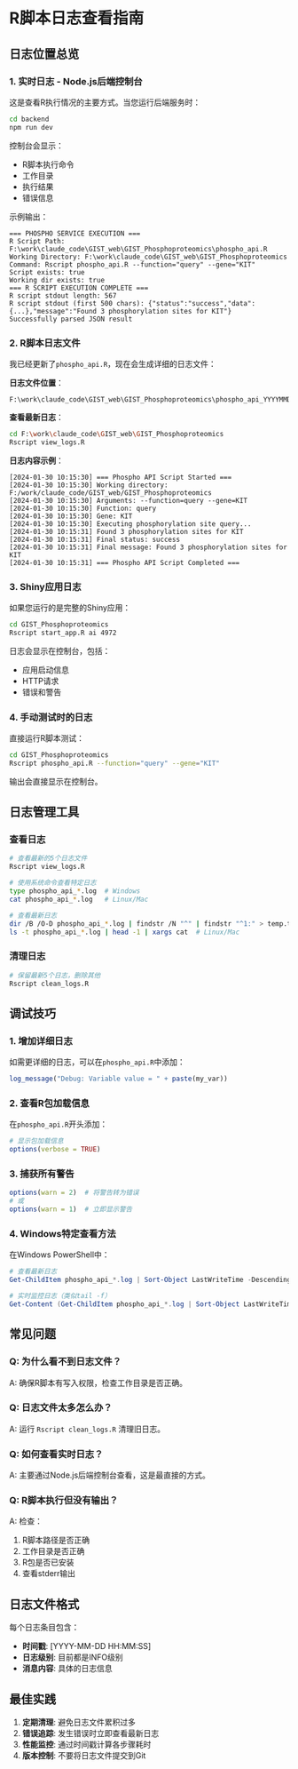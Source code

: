 # R脚本日志查看指南

## 日志位置总览

### 1. **实时日志 - Node.js后端控制台**

这是查看R执行情况的主要方式。当您运行后端服务时：

```bash
cd backend
npm run dev
```

控制台会显示：
- R脚本执行命令
- 工作目录
- 执行结果
- 错误信息

示例输出：
```
=== PHOSPHO SERVICE EXECUTION ===
R Script Path: F:\work\claude_code\GIST_web\GIST_Phosphoproteomics\phospho_api.R
Working Directory: F:\work\claude_code\GIST_web\GIST_Phosphoproteomics
Command: Rscript phospho_api.R --function="query" --gene="KIT"
Script exists: true
Working dir exists: true
=== R SCRIPT EXECUTION COMPLETE ===
R script stdout length: 567
R script stdout (first 500 chars): {"status":"success","data":{...},"message":"Found 3 phosphorylation sites for KIT"}
Successfully parsed JSON result
```

### 2. **R脚本日志文件**

我已经更新了`phospho_api.R`，现在会生成详细的日志文件：

**日志文件位置**：
```
F:\work\claude_code\GIST_web\GIST_Phosphoproteomics\phospho_api_YYYYMMDD_HHMMSS.log
```

**查看最新日志**：
```bash
cd F:\work\claude_code\GIST_web\GIST_Phosphoproteomics
Rscript view_logs.R
```

**日志内容示例**：
```
[2024-01-30 10:15:30] === Phospho API Script Started ===
[2024-01-30 10:15:30] Working directory: F:/work/claude_code/GIST_web/GIST_Phosphoproteomics
[2024-01-30 10:15:30] Arguments: --function=query --gene=KIT
[2024-01-30 10:15:30] Function: query
[2024-01-30 10:15:30] Gene: KIT
[2024-01-30 10:15:30] Executing phosphorylation site query...
[2024-01-30 10:15:31] Found 3 phosphorylation sites for KIT
[2024-01-30 10:15:31] Final status: success
[2024-01-30 10:15:31] Final message: Found 3 phosphorylation sites for KIT
[2024-01-30 10:15:31] === Phospho API Script Completed ===
```

### 3. **Shiny应用日志**

如果您运行的是完整的Shiny应用：

```bash
cd GIST_Phosphoproteomics
Rscript start_app.R ai 4972
```

日志会显示在控制台，包括：
- 应用启动信息
- HTTP请求
- 错误和警告

### 4. **手动测试时的日志**

直接运行R脚本测试：
```bash
cd GIST_Phosphoproteomics
Rscript phospho_api.R --function="query" --gene="KIT"
```

输出会直接显示在控制台。

## 日志管理工具

### 查看日志
```bash
# 查看最新的5个日志文件
Rscript view_logs.R

# 使用系统命令查看特定日志
type phospho_api_*.log  # Windows
cat phospho_api_*.log   # Linux/Mac

# 查看最新日志
dir /B /O-D phospho_api_*.log | findstr /N "^" | findstr "^1:" > temp.txt && for /F "tokens=2 delims=:" %i in (temp.txt) do type %i  # Windows
ls -t phospho_api_*.log | head -1 | xargs cat  # Linux/Mac
```

### 清理日志
```bash
# 保留最新5个日志，删除其他
Rscript clean_logs.R
```

## 调试技巧

### 1. **增加详细日志**

如需更详细的日志，可以在`phospho_api.R`中添加：
```r
log_message("Debug: Variable value = " + paste(my_var))
```

### 2. **查看R包加载信息**

在`phospho_api.R`开头添加：
```r
# 显示包加载信息
options(verbose = TRUE)
```

### 3. **捕获所有警告**

```r
options(warn = 2)  # 将警告转为错误
# 或
options(warn = 1)  # 立即显示警告
```

### 4. **Windows特定查看方法**

在Windows PowerShell中：
```powershell
# 查看最新日志
Get-ChildItem phospho_api_*.log | Sort-Object LastWriteTime -Descending | Select-Object -First 1 | Get-Content

# 实时监控日志（类似tail -f）
Get-Content (Get-ChildItem phospho_api_*.log | Sort-Object LastWriteTime -Descending | Select-Object -First 1).FullName -Wait
```

## 常见问题

### Q: 为什么看不到日志文件？
A: 确保R脚本有写入权限，检查工作目录是否正确。

### Q: 日志文件太多怎么办？
A: 运行 `Rscript clean_logs.R` 清理旧日志。

### Q: 如何查看实时日志？
A: 主要通过Node.js后端控制台查看，这是最直接的方式。

### Q: R脚本执行但没有输出？
A: 检查：
1. R脚本路径是否正确
2. 工作目录是否正确
3. R包是否已安装
4. 查看stderr输出

## 日志文件格式

每个日志条目包含：
- **时间戳**: [YYYY-MM-DD HH:MM:SS]
- **日志级别**: 目前都是INFO级别
- **消息内容**: 具体的日志信息

## 最佳实践

1. **定期清理**: 避免日志文件累积过多
2. **错误追踪**: 发生错误时立即查看最新日志
3. **性能监控**: 通过时间戳计算各步骤耗时
4. **版本控制**: 不要将日志文件提交到Git